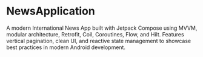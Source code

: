 # NewsApplication
A modern International News App built with Jetpack Compose using MVVM, modular architecture, Retrofit, Coil, Coroutines, Flow, and Hilt. Features vertical pagination, clean UI, and reactive state management to showcase best practices in modern Android development.
